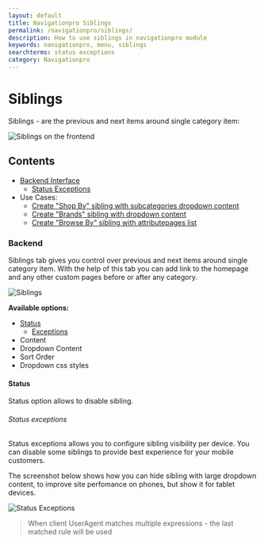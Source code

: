 ```yaml
---
layout: default
title: Navigationpro Siblings
permalink: /navigationpro/siblings/
description: How to use siblings in navigationpro module
keywords: nanigationpro, menu, siblings
searchterms: status exceptions
category: Navigationpro
---
```


# Siblings

Siblings - are the previous and next items around single category item:

![Siblings on the frontend](https://cldup.com/hvdEiUQwrF-3000x3000.png)

## Contents
- [Backend Interface](#backend)
  - [Status Exceptions](#status-exceptions)
- Use Cases:
  - [Create "Shop By" sibling with subcategories dropdown content](shop-by-with-dropdown-content/)
  - [Create "Brands" sibling with dropdown content](brands-with-dropdown-content/)
  - [Create "Browse By" sibling with attributepages list](browse-by-with-attributepages-list/)

### Backend

Siblings tab gives you control over previous and next items around single category
item. With the help of this tab you can add link to the homepage and any other custom
pages before or after any category.

![Siblings](https://cldup.com/ct6_Pie7rq-3000x3000.png)

**Available options:**

 - [Status](#status)
   - [Exceptions](#status-exceptions)
 - Content
 - Dropdown Content
 - Sort Order
 - Dropdown css styles

#### Status
Status option allows to disable sibling.

###### Status exceptions
Status exceptions allows you to configure sibling visibility per device. You can
disable some siblings to provide best experience for your mobile customers.

The screenshot below shows how you can hide sibling with large dropdown content,
to improve site perfomance on phones, but show it for tablet devices.

![Status Exceptions](https://cldup.com/mHxtgh7m8a-3000x3000.png)

> When client UserAgent matches multiple expressions - the last matched rule
will be used
